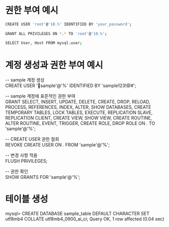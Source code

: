 # 권한 부여 예시 
```bash
CREATE USER 'root'@'10.%' IDENTIFIED BY 'your_password';   
 
GRANT ALL PRIVILEGES ON *.* TO 'root'@'10.%';   
 
SELECT User, Host FROM mysql.user; 
```


# 계정 생성과 권한 부여 예시
-- sample 계정 생성  
CREATE USER 'sample'@'%' IDENTIFIED BY 'sample123!@#';  
  
-- sample 계정에 표준적인 권한 부여  
GRANT SELECT, INSERT, UPDATE, DELETE, CREATE, DROP, RELOAD, PROCESS, REFERENCES, INDEX, ALTER, SHOW DATABASES, CREATE TEMPORARY TABLES, LOCK TABLES, EXECUTE, REPLICATION SLAVE, REPLICATION CLIENT, CREATE VIEW, SHOW VIEW, CREATE ROUTINE, ALTER ROUTINE, EVENT, TRIGGER, CREATE ROLE, DROP ROLE ON *.* TO 'sample'@'%';  
  
-- CREATE USER 권한 철회  
REVOKE CREATE USER ON *.* FROM 'sample'@'%';  
  
-- 변경 사항 적용  
FLUSH PRIVILEGES;  
  
-- 권한 확인  
SHOW GRANTS FOR 'sample'@'%';  


# 테이블 생성 
mysql> CREATE DATABASE sample_table DEFAULT CHARACTER SET utf8mb4 COLLATE utf8mb4_0900_ai_ci;
Query OK, 1 row affected (0.04 sec)

